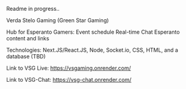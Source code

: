 Readme in progress..

Verda Stelo Gaming (Green Star Gaming)

Hub for Esperanto Gamers:
Event schedule
Real-time Chat
Esperanto content and links

Technologies: Next.JS/React.JS, Node, Socket.io, CSS, HTML, and a database (TBD)

Link to VSG Live: https://vsgaming.onrender.com/

Link to VSG-Chat: https://vsg-chat.onrender.com/
